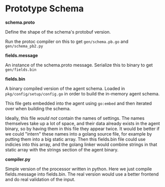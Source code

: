 # Prototype Schema

**schema.proto**

Define the shape of the schema's protobuf version.

Run the protoc compiler on this to get `gen/schema.pb.go` and `gen/schema_pb2.py`

**fields.message**

An instance of the schema.proto message. Serialize this to binary to get `gen/fields.bin`

**fields.bin**

A binary compiled version of the agent schema. Loaded in `pkg/config/setup/config.go` in order to build the in-memory agent schema.

This file gets embedded into the agent using `go:embed` and then iterated over when building the schema.

Ideally, this file *would not* contain the names of settings. The names themselves take up a lot of space, and their data already exists in the agent binary, so by having them in this file they appear twice. It would be better if we could "intern" these names into a golang source file, for example by putting them into a big static array. Then this fields.bin file could use indicies into this array, and the golang linker would combine strings in that static array with the strings section of the agent binary.

**compiler.py**

Simple version of the processor written in python. Here we just compile fields.message into fields.bin. The real version would use a better frontend and do real validation of the input.